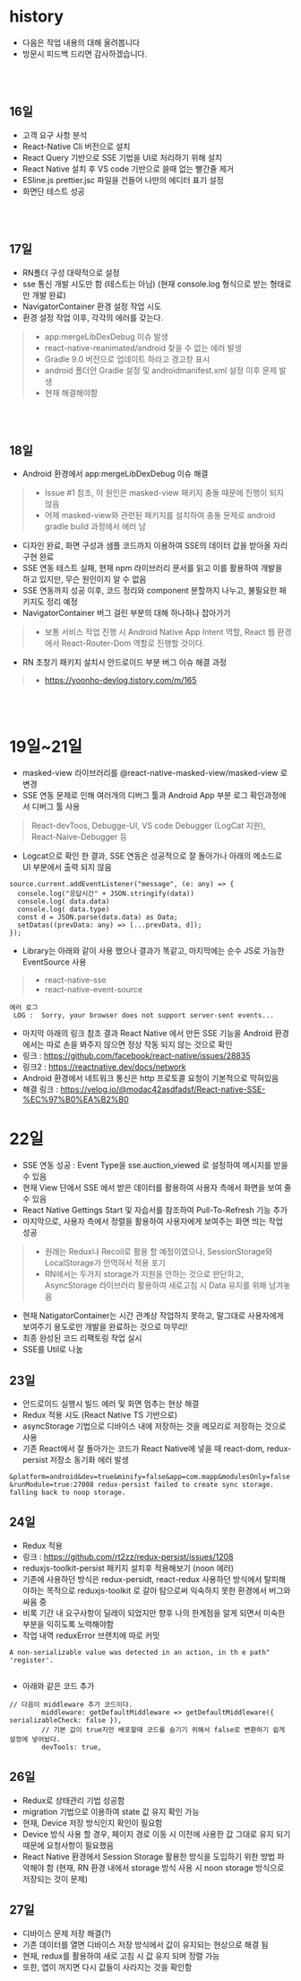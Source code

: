 # history
- 다음은 작업 내용의 대해 올려봅니다
- 방문시 피드백 드리면 감사하겠습니다.

<br/><br/>

## 16일
- 고객 요구 사항 분석
- React-Native Cli 버전으로 설치
- React Query 기반으로 SSE 기법을 UI로 처리하기 위해 설치
- React Native 설치 후 VS code 기반으로 쓸때 없는 빨간줄 제거
- ESline.js prettier.jsc 파일을 건들어 나만의 에디터 표기 설정
- 화면단 테스트 성공

<br/><br/>

## 17일
- RN폴더 구성 대략적으로 설정
- sse 통신 개발 시도만 함 (테스트는 아님) (현재 console.log 형식으로 받는 형태로만 개발 완료)
- NavigatorContainer 환경 설정 작업 시도
- 환경 설정 작업 이후, 각각의 에러를 갖는다.
> - app:mergeLibDexDebug 이슈 발생
> - react-native-reanimated/android 찾을 수 없는 에러 발생
> - Gradle 9.0 버전으로 업데이트 하라고 경고창 표시
> - android 폴더안 Gradle 설정 및 androidmanifest.xml 설정 이후 문제 발생
> - 현재 해결해야함

<br/><br/>

## 18일
- Android 환경에서 app:mergeLibDexDebug 이슈 해결
> - Issue #1 참조, 이 원인은 masked-view 패키지 충돌 때문에 진행이 되지 않음
> - 어제 masked-view와 관련된 패키지를 설치하여 충돌 문제로 android gradle build 과정에서 에러 남
- 디자인 완료, 화면 구성과 샘플 코드까지 이용하여 SSE의 데이터 값을 받아올 자리 구현 완료
- SSE 연동 테스트 실패, 현재 npm 라이브러리 문서를 읽고 이를 활용하여 개발을 하고 있지만, 무슨 원인이지 알 수 없음
- SSE 연동까지 성공 이후, 코드 정리와 component 분할까지 나누고, 불필요한 패키지도 정리 예정
- NavigatorContainer 버그 걸린 부분의 대해 하나하나 잡아가기 
> - 보통 서비스 작업 진행 시 Android Native App Intent 역할, React 웹 환경에서 React-Router-Dom 역할로 진행할 것이다.
- RN 초창기 패키지 설치시 안드로이드 부분 버그 이슈 해결 과정
> - https://yoonho-devlog.tistory.com/m/165

<br/><br/>

# 19일~21일
- masked-view 라이브러리를 @react-native-masked-view/masked-view 로 변경
- SSE 연동 문제로 인해 여러개의 디버그 툴과 Android App 부분 로그 확인과정에서 디버그 툴 사용
> React-devToos, Debugge-UI, VS code Debugger (LogCat 지원), React-Naive-Debugger 등
- Logcat으로 확인 한 결과, SSE 연동은 성공적으로 잘 돌아가나 아래의 메소드로 UI 부분에서 출력 되지 않음
```
source.current.addEventListener("message", (e: any) => {
  console.log("응답시간" + JSON.stringify(data))
  console.log( data.data) 
  console.log( data.type)
  const d = JSON.parse(data.data) as Data;
  setDatas((prevData: any) => [...prevData, d]);
});
```
- Library는 아래와 같이 사용 했으나 결과가 똑같고, 마지막에는 순수 JS로 가능한 EventSource 사용
> - react-native-sse
> - react-native-event-source
```
에러 로그
 LOG :  Sorry, your browser does not support server-sent events...
```
- 마지막 아래의 링크 참조 결과 React Native 에서 만든 SSE 기능을 Android 환경에서는 따로 손을 봐주지 않으면 정상 작동 되지 않는 것으로 확인
- 링크 :  https://github.com/facebook/react-native/issues/28835
- 링크2 : https://reactnative.dev/docs/network
- Android 환경에서 네트워크 통신은 http 프로토콜 요청이 기본적으로 막혀있음
- 해결 링크 : https://velog.io/@modac42asdfadsf/React-native-SSE-%EC%97%B0%EA%B2%B0

# 22일
- SSE 연동 성공 : Event Type을 sse.auction_viewed 로 설정하여 메시지를 받을 수 있음
- 현재 View 단에서 SSE 에서 받은 데이터를 활용하여 사용자 측에서 화면을 보여 줄 수 있음
- React Native Gettings Start 및 자습서를 참조하여 Pull-To-Refresh 기능 추가
- 마지막으로, 사용자 측에서 정렬을 활용하여 사용자에게 보여주는 화면 띄는 작업 성공
> - 원래는 Redux나 Recoil로 활용 할 예정이였으나, SessionStorage와 LocalStorage가 안먹혀서 적용 포기
> - RN에서는 두가지 storage가 지원을 안하는 것으로 판단하고, AsyncStorage 라이브러리 활용하여 새로고침 시 Data 유지를 위해 남겨놓음
- 현재 NatigatorContainer는 시간 관계상 작업하지 못하고, 말그대로 사용자에게 보여주기 용도로만 개발을 완료하는 것으로 마무리!
- 최종 완성된 코드 리팩토링 작업 실시
- SSE를 Util로 나눔

## 23일
- 안드로이드 실행시 빌드 에러 및 화면 멈추는 현상 해결
- Redux 적용 시도 (React Native TS 기반으로)
- asyncStorage 기법으로 디바이스 내에 저장하는 것을 메모리로 저장하는 것으로 사용
- 기존 React에서 잘 돌아가는 코드가 React Native에 넣을 때 react-dom, redux-persist 저장소 동기화 에러 발생
```
&platform=android&dev=true&minify=false&app=com.mapp&modulesOnly=false
&runModule=true:27008 redux-persist failed to create sync storage.
falling back to noop storage.
```

## 24일
- Redux 적용
- 링크 : https://github.com/rt2zz/redux-persist/issues/1208
- reduxjs-toolkit-persist 패키지 설치후 적용해보기 (noon 에러)
- 기존에 사용하던 방식은 redux-persidt, react-redux 사용하던 방식에서 탈피해야하는 목적으로 reduxjs-toolkit 로 갈아 탐으로써 익숙하지 못한 환경에서 버그와 싸움 중
- 비록 기간 내 요구사항이 딜레이 되었지만 향후 나의 한계점을 알게 되면서 미숙한 부분을 익히도록 노력해야함
- 작업 내역 reduxError 브랜치에 따로 커밋

```
A non-serializable value was detected in an action, in th e path" 'register'.


```

- 아래와 같은 코드 추가

```
// 다음이 middleware 추가 코드이다.
        middleware: getDefaultMiddleware => getDefaultMiddleware({ serializableCheck: false }),
        // 기본 값이 true지만 배포할때 코드를 숨기기 위해서 false로 변환하기 쉽게 설정에 넣어놨다.
        devTools: true,
```


## 26일
- Redux로 상태관리 기법 성공함
- migration 기법으로 이용하여 state 값 유지 확인 가능
- 현재, Device 저장 방식인지 확인이 필요함
- Device 방식 사용 할 경우, 페이지 경로 이동 시 이전에 사용한 값 그대로 유지 되기 때문에 요청사항이 필요했음
- React Native 환경에서 Session Storage 활용한 방식을 도입하기 위한 방법 파악해야 함 (현재, RN 환경 내에서 storage 방식 사용 시 noon storage 방식으로 저장되는 것이 문제)

## 27일
- 디바이스 문제 저장 해결(?)
- 기존 데이터를 열면 디바이스 저장 방식에서 값이 유지되는 현상으로 해결 됨
- 현재, redux를 활용하여 새로 고침 시 값 유지 되며 정렬 가능
- 또한, 앱이 꺼지면 다시 값들이 사라지는 것을 확인함